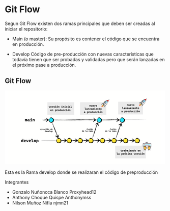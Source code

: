 
# Git Flow
Segun Git Flow existen dos ramas principales que deben ser creadas al iniciar el
repositorio:


- Main (o master): Su propósito es contener el código que se encuentra en
    producción.
    
- Develop Código de pre-producción con nuevas características que todavía
    tienen que ser probadas y validadas pero que serán lanzadas en el próximo
    pase a producción.


## Git Flow

![App Screenshot](https://github.com/Proxyhead12/Workspace/blob/feature-anthony/resources/git%20flow.png?raw=true)



Esta es la Rama develop donde se realizaran el código de preproducción 

Integrantes
- Gonzalo Nuñoncca Blanco   Proxyhead12
- Anthony Choque Quispe     Anthonymss
- Nilson Muñoz Nifla        njmn21
